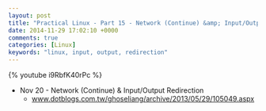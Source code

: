 ```yaml
---
layout: post
title: "Practical Linux - Part 15 - Network (Continue) &amp; Input/Output Redirection | 网络(续) &amp; 输入/输出重定向"
date: 2014-11-29 17:02:10 +0000
comments: true
categories: [Linux]
keywords: "linux, input, output, redirection"
---
```

{% youtube i9RbfK40rPc %}
<!-- more -->
- Nov 20 - Network (Continue) & Input/Output Redirection
  - www.dotblogs.com.tw/ghoseliang/archive/2013/05/29/105049.aspx